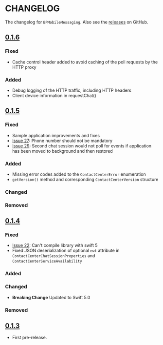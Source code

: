 # CHANGELOG

The changelog for `BPMobileMessaging`. Also see the [releases](https://github.com/ServicePattern/MobileAPI_IOS/releases) on GitHub.

## [0.1.6](https://github.com/ServicePattern/MobileAPI_IOS/releases/tag/0.1.6)

### Fixed
- Cache control header added to avoid caching of the poll requests by the HTTP proxy

### Added

 - Debug logging of the HTTP traffic, including HTTP headers
 - Client device information in requestChat()


## [0.1.5](https://github.com/ServicePattern/MobileAPI_IOS/releases/tag/0.1.5)

### Fixed
- Sample application improvements and fixes
- [Issue 27](https://github.com/ServicePattern/MobileAPI_IOS/issues/27): Phone number should not be mandatory
- [Issue 29](https://github.com/ServicePattern/MobileAPI_IOS/issues/29): Second chat session would not poll for events if application has been moved to background and then restored

### Added

 - Missing error codes added to the `ContactCenterError` enumeration
 - `getVersion()` method and corresponding `ContactCenterVersion` structure
 
### Changed

### Removed


## [0.1.4](https://github.com/ServicePattern/MobileAPI_IOS/releases/tag/0.1.4)

### Fixed

- [Issue 22](https://github.com/ServicePattern/MobileAPI_IOS/issues/22): Can't compile library with swift 5
- Fixed JSON deserialization of optional `ewt` attribute in `ContactCenterChatSessionProperties` and `ContactCenterServiceAvailability`

### Added

### Changed

- **Breaking Change** Updated to Swift 5.0

### Removed


## [0.1.3](https://github.com/ServicePattern/MobileAPI_IOS/releases/tag/0.1.3)

- First pre-release.
